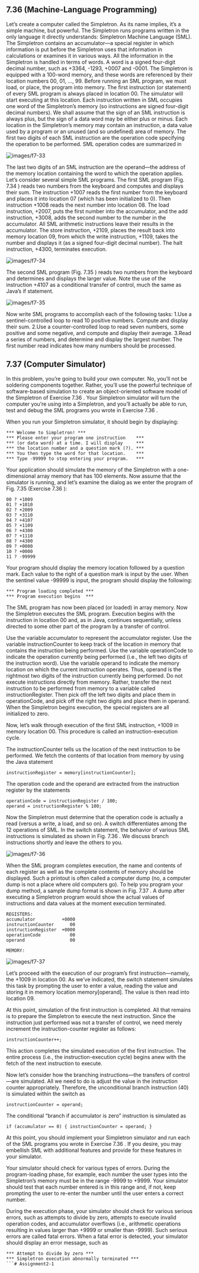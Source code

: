 ## 7.36 (Machine-Language Programming)
Let’s create a computer called the Simpletron. As its name implies, it’s a simple machine, but powerful. 
The Simpletron runs programs written in the only language it directly understands: Simpletron Machine Language (SML). 
The Simpletron contains an accumulator—a special register in which information is put before the Simpletron uses that information in calculations or examines it in various ways. 
All the information in the Simpletron is handled in terms of words. A word is a signed four-digit decimal number, such as +3364, -1293, +0007 and -0001. The Simpletron is equipped with a 100-word memory, and these words are referenced by their location numbers 00, 01, …, 99. Before running an SML program, we must load, or place, the program into memory. The first instruction (or statement) of every SML program is always placed in location 00. The simulator will start executing at this location. Each instruction written in SML occupies one word of the Simpletron’s memory (so instructions are signed four-digit decimal numbers). We shall assume that the sign of an SML instruction is always plus, but the sign of a data word may be either plus or minus. Each location in the Simpletron’s memory may contain an instruction, a data value used by a program or an unused (and so undefined) area of memory. 
The first two digits of each SML instruction are the operation code specifying the operation to be performed. SML operation codes are summarized in 

![images/f7-33](images/f7-33.PNG)

The last two digits of an SML instruction are the operand—the address of the memory location containing the word to which the operation applies. 
Let’s consider several simple SML programs. The first SML program (Fig. 7.34 ) reads two numbers from the keyboard and computes and displays their sum. 
The instruction +1007 reads the first number from the keyboard and places it into location 07 (which has been initialized to 0). 
Then instruction +1008 reads the next number into location 08. The load instruction, +2007, puts the first number into the accumulator, and the add instruction, +3008, adds the second number to the number in the accumulator. All SML arithmetic instructions leave their results in the accumulator. The store instruction, +2109, places the result back into memory location 09, from which the write instruction, +1109, takes the number and displays it (as a signed four-digit decimal number). The halt instruction, +4300, terminates execution.

![images/f7-34](images/f7-34.PNG)

The second SML program (Fig. 7.35 ) reads two numbers from the keyboard and determines and displays the larger value. Note the use of the instruction +4107 as a conditional transfer of control, much the same as Java’s if statement.

![images/f7-35](images/f7-35.PNG)

Now write SML programs to accomplish each of the following tasks:
1.Use a sentinel-controlled loop to read 10 positive numbers. Compute and display their sum.
2.Use a counter-controlled loop to read seven numbers, some positive and some negative, and compute and display their average.
3.Read a series of numbers, and determine and display the largest number. The first number read indicates how many numbers should be processed.

## 7.37 (Computer Simulator)
In this problem, you’re going to build your own computer. No, you’ll not be soldering components together. Rather, you’ll use the powerful technique of software-based simulation to create an object-oriented software model of the Simpletron of Exercise 7.36 . Your Simpletron simulator will turn the computer you’re using into a Simpletron, and you’ll actually be able to run, test and debug the SML programs you wrote in Exercise 7.36 .

When you run your Simpletron simulator, it should begin by displaying:
```
*** Welcome to Simpletron! ***
*** Please enter your program one instruction    ***
*** (or data word) at a time. I will display     ***
*** the location number and a question mark (?). ***
*** You then type the word for that location.    ***
*** Type -99999 to stop entering your program.   ***
```

Your application should simulate the memory of the Simpletron with a one-dimensional array memory that has 100 elements. Now assume that the simulator is running, and let’s examine the dialog as we enter the program of Fig. 7.35 (Exercise 7.36 ):
```
00 ? +1009
01 ? +1010
02 ? +2009
03 ? +3110
04 ? +4107
05 ? +1109
06 ? +4300
07 ? +1110
08 ? +4300
09 ? +0000
10 ? +0000
11 ? -99999
```

Your program should display the memory location followed by a question mark. Each value to the right of a question mark is input by the user. When the sentinel value -99999 is input, the program should display the following:
```
*** Program loading completed ***
*** Program execution begins  ***
```

The SML program has now been placed (or loaded) in array memory. Now the Simpletron executes the SML program. Execution begins with the instruction in location 00 and, as in Java, continues sequentially, unless directed to some other part of the program by a transfer of control.

Use the variable accumulator to represent the accumulator register. Use the variable instructionCounter to keep track of the location in memory that contains the instruction being performed. Use the variable operationCode to indicate the operation currently being performed (i.e., the left two digits of the instruction word). Use the variable operand to indicate the memory location on which the current instruction operates. Thus, operand is the rightmost two digits of the instruction currently being performed. Do not execute instructions directly from memory. Rather, transfer the next instruction to be performed from memory to a variable called instructionRegister. Then pick off the left two digits and place them in operationCode, and pick off the right two digits and place them in operand. When the Simpletron begins execution, the special registers are all initialized to zero.

Now, let’s walk through execution of the first SML instruction, +1009 in memory location 00. This procedure is called an instruction-execution cycle.

The instructionCounter tells us the location of the next instruction to be performed. We fetch the contents of that location from memory by using the Java statement
```
instructionRegister = memory[instructionCounter];
```

The operation code and the operand are extracted from the instruction register by the statements
```
operationCode = instructionRegister / 100;
operand = instructionRegister % 100;
```
Now the Simpletron must determine that the operation code is actually a read (versus a write, a load, and so on). A switch differentiates among the 12 operations of SML. In the switch statement, the behavior of various SML instructions is simulated as shown in Fig. 7.36 . We discuss branch instructions shortly and leave the others to you.

![images/f7-36](images/f7-36.PNG)

When the SML program completes execution, the name and contents of each register as well as the complete contents of memory should be displayed. Such a printout is often called a computer dump (no, a computer dump is not a place where old computers go). To help you program your dump method, a sample dump format is shown in Fig. 7.37 . A dump after executing a Simpletron program would show the actual values of instructions and data values at the moment execution terminated.
```
REGISTERS:
accumulator          +0000
instructionCounter      00
instructionRegister  +0000
operationCode           00
operand                 00

MEMORY:
```

![images/f7-37](images/f7-37.PNG)

Let’s proceed with the execution of our program’s first instruction—namely, the +1009 in location 00. As we’ve indicated, the switch statement simulates this task by prompting the user to enter a value, reading the value and storing it in memory location memory[operand]. The value is then read into location 09.

At this point, simulation of the first instruction is completed. All that remains is to prepare the Simpletron to execute the next instruction. Since the instruction just performed was not a transfer of control, we need merely increment the instruction-counter register as follows:
```
instructionCounter++;
```
This action completes the simulated execution of the first instruction. The entire process (i.e., the instruction-execution cycle) begins anew with the fetch of the next instruction to execute.

Now let’s consider how the branching instructions—the transfers of control—are simulated. All we need to do is adjust the value in the instruction counter appropriately. Therefore, the unconditional branch instruction (40) is simulated within the switch as
```
instructionCounter = operand;
```
The conditional “branch if accumulator is zero” instruction is simulated as
```
if (accumulator == 0) { instructionCounter = operand; }
```
At this point, you should implement your Simpletron simulator and run each of the SML programs you wrote in Exercise 7.36 . If you desire, you may embellish SML with additional features and provide for these features in your simulator.

Your simulator should check for various types of errors. During the program-loading phase, for example, each number the user types into the Simpletron’s memory must be in the range -9999 to +9999. Your simulator should test that each number entered is in this range and, if not, keep prompting the user to re-enter the number until the user enters a correct number.

During the execution phase, your simulator should check for various serious errors, such as attempts to divide by zero, attempts to execute invalid operation codes, and accumulator overflows (i.e., arithmetic operations resulting in values larger than +9999 or smaller than -9999). Such serious errors are called fatal errors. When a fatal error is detected, your simulator should display an error message, such as
```
*** Attempt to divide by zero ***
*** Simpletron execution abnormally terminated ***
```# Assignment2-1
